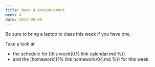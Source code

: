 ```yaml
---
title: Week 4 Announcement
week: 4
date: 2022-09-09
---
```


Be sure to bring a laptop to class this week if you have one. 

Take a look at 
- the schedule for [this week]({% link calendar.md %})
- and the [homework]({% link homework/04.md %}) for this week. 

